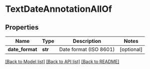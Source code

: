 # TextDateAnnotationAllOf

## Properties
Name | Type | Description | Notes
------------ | ------------- | ------------- | -------------
**date_format** | **str** | Date format (ISO 8601) | [optional] 

[[Back to Model list]](../README.md#documentation-for-models) [[Back to API list]](../README.md#documentation-for-api-endpoints) [[Back to README]](../README.md)


